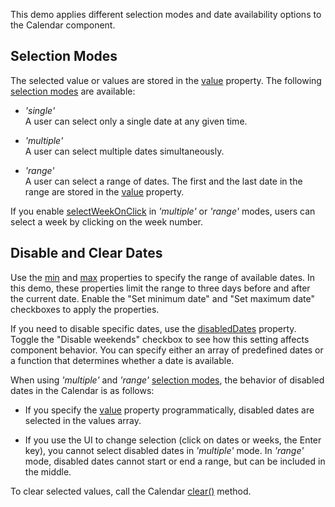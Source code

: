 This demo applies different selection modes and date availability options to the Calendar component.
<!--split-->

## Selection Modes

The selected value or values are stored in the [value](/Documentation/ApiReference/UI_Components/dxCalendar/Configuration/#value) property. The following [selection modes](/Documentation/ApiReference/UI_Components/dxCalendar/Configuration/#selectionMode) are available:

- *'single'*    
A user can select only a single date at any given time.

- *'multiple'*     
A user can select multiple dates simultaneously.

- *'range'*      
A user can select a range of dates. The first and the last date in the range are stored in the [value](/Documentation/ApiReference/UI_Components/dxCalendar/Configuration/#value) property.

If you enable [selectWeekOnClick](/Documentation/ApiReference/UI_Components/dxCalendar/Configuration/#selectWeekOnClick) in *'multiple'* or *'range'* modes, users can select a week by clicking on the week number.

## Disable and Clear Dates

Use the [min](/Documentation/ApiReference/UI_Components/dxCalendar/Configuration/#min) and [max](/Documentation/ApiReference/UI_Components/dxCalendar/Configuration/#max) properties to specify the range of available dates. In this demo, these properties limit the range to three days before and after the current date. Enable the "Set minimum date" and "Set maximum date" checkboxes to apply the properties.

If you need to disable specific dates, use the [disabledDates](/Documentation/ApiReference/UI_Components/dxCalendar/Configuration/#disabledDates) property. Toggle the "Disable weekends" checkbox to see how this setting affects component behavior. You can specify either an array of predefined dates or a function that determines whether a date is available.

When using *'multiple'* and *'range'* [selection modes](/Documentation/ApiReference/UI_Components/dxCalendar/Configuration/#selectionMode), the behavior of disabled dates in the Calendar is as follows:

- If you specify the [value](/Documentation/ApiReference/UI_Components/dxCalendar/Configuration/#value) property programmatically, disabled dates are selected in the values array.

- If you use the UI to change selection (click on dates or weeks, the Enter key), you cannot select disabled dates in *'multiple'* mode. In *'range'* mode, disabled dates cannot start or end a range, but can be included in the middle.

To clear selected values, call the Calendar [clear()](/Documentation/ApiReference/UI_Components/dxCalendar/Methods/#clear) method.